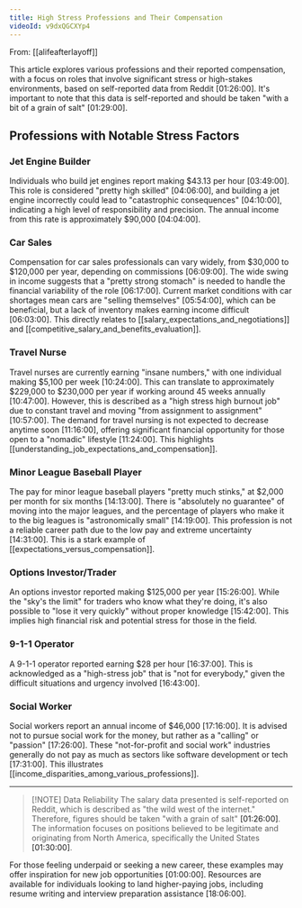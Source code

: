 ```yaml
---
title: High Stress Professions and Their Compensation
videoId: v9dxQGCXYp4
---
```


From: [[alifeafterlayoff]] <br/> 

This article explores various professions and their reported compensation, with a focus on roles that involve significant stress or high-stakes environments, based on self-reported data from Reddit <a class="yt-timestamp" data-t="01:26:00">[01:26:00]</a>. It's important to note that this data is self-reported and should be taken "with a bit of a grain of salt" <a class="yt-timestamp" data-t="01:29:00">[01:29:00]</a>.

## Professions with Notable Stress Factors

### Jet Engine Builder
Individuals who build jet engines report making $43.13 per hour <a class="yt-timestamp" data-t="03:49:00">[03:49:00]</a>. This role is considered "pretty high skilled" <a class="yt-timestamp" data-t="04:06:00">[04:06:00]</a>, and building a jet engine incorrectly could lead to "catastrophic consequences" <a class="yt-timestamp" data-t="04:10:00">[04:10:00]</a>, indicating a high level of responsibility and precision. The annual income from this rate is approximately $90,000 <a class="yt-timestamp" data-t="04:04:00">[04:04:00]</a>.

### Car Sales
Compensation for car sales professionals can vary widely, from $30,000 to $120,000 per year, depending on commissions <a class="yt-timestamp" data-t="06:09:00">[06:09:00]</a>. The wide swing in income suggests that a "pretty strong stomach" is needed to handle the financial variability of the role <a class="yt-timestamp" data-t="06:17:00">[06:17:00]</a>. Current market conditions with car shortages mean cars are "selling themselves" <a class="yt-timestamp" data-t="05:54:00">[05:54:00]</a>, which can be beneficial, but a lack of inventory makes earning income difficult <a class="yt-timestamp" data-t="06:03:00">[06:03:00]</a>. This directly relates to [[salary_expectations_and_negotiations]] and [[competitive_salary_and_benefits_evaluation]].

### Travel Nurse
Travel nurses are currently earning "insane numbers," with one individual making $5,100 per week <a class="yt-timestamp" data-t="10:24:00">[10:24:00]</a>. This can translate to approximately $229,000 to $230,000 per year if working around 45 weeks annually <a class="yt-timestamp" data-t="10:47:00">[10:47:00]</a>. However, this is described as a "high stress high burnout job" due to constant travel and moving "from assignment to assignment" <a class="yt-timestamp" data-t="10:57:00">[10:57:00]</a>. The demand for travel nursing is not expected to decrease anytime soon <a class="yt-timestamp" data-t="11:16:00">[11:16:00]</a>, offering significant financial opportunity for those open to a "nomadic" lifestyle <a class="yt-timestamp" data-t="11:24:00">[11:24:00]</a>. This highlights [[understanding_job_expectations_and_compensation]].

### Minor League Baseball Player
The pay for minor league baseball players "pretty much stinks," at $2,000 per month for six months <a class="yt-timestamp" data-t="14:13:00">[14:13:00]</a>. There is "absolutely no guarantee" of moving into the major leagues, and the percentage of players who make it to the big leagues is "astronomically small" <a class="yt-timestamp" data-t="14:19:00">[14:19:00]</a>. This profession is not a reliable career path due to the low pay and extreme uncertainty <a class="yt-timestamp" data-t="14:31:00">[14:31:00]</a>. This is a stark example of [[expectations_versus_compensation]].

### Options Investor/Trader
An options investor reported making $125,000 per year <a class="yt-timestamp" data-t="15:26:00">[15:26:00]</a>. While the "sky's the limit" for traders who know what they're doing, it's also possible to "lose it very quickly" without proper knowledge <a class="yt-timestamp" data-t="15:42:00">[15:42:00]</a>. This implies high financial risk and potential stress for those in the field.

### 9-1-1 Operator
A 9-1-1 operator reported earning $28 per hour <a class="yt-timestamp" data-t="16:37:00">[16:37:00]</a>. This is acknowledged as a "high-stress job" that is "not for everybody," given the difficult situations and urgency involved <a class="yt-timestamp" data-t="16:43:00">[16:43:00]</a>.

### Social Worker
Social workers report an annual income of $46,000 <a class="yt-timestamp" data-t="17:16:00">[17:16:00]</a>. It is advised not to pursue social work for the money, but rather as a "calling" or "passion" <a class="yt-timestamp" data-t="17:26:00">[17:26:00]</a>. These "not-for-profit and social work" industries generally do not pay as much as sectors like software development or tech <a class="yt-timestamp" data-t="17:31:00">[17:31:00]</a>. This illustrates [[income_disparities_among_various_professions]].

---
> [!NOTE] Data Reliability
> The salary data presented is self-reported on Reddit, which is described as "the wild west of the internet." Therefore, figures should be taken "with a grain of salt" <a class="yt-timestamp" data-t="01:26:00">[01:26:00]</a>. The information focuses on positions believed to be legitimate and originating from North America, specifically the United States <a class="yt-timestamp" data-t="01:30:00">[01:30:00]</a>.

For those feeling underpaid or seeking a new career, these examples may offer inspiration for new job opportunities <a class="yt-timestamp" data-t="01:00:00">[01:00:00]</a>. Resources are available for individuals looking to land higher-paying jobs, including resume writing and interview preparation assistance <a class="yt-timestamp" data-t="18:06:00">[18:06:00]</a>.